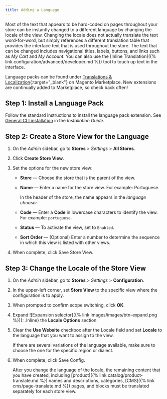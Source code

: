 ```yaml
---
title: Adding a Language
---
```


Most of the text that appears to be hard-coded on pages throughout your store can be instantly changed to a different language by changing the locale of the view. Changing the locale does not actually translate the text word-for-word, but simply references a different translation table that provides the interface text that is used throughout the store. The text that can be changed includes navigational titles, labels, buttons, and links such as _My Cart_ and _My Account_. You can also use the [Inline Translation]({% link configuration/advanced/developer.md %}) tool to touch up text in the interface.

Language packs can be found under [Translations & Localization][1]{:target="_blank"} on Magento Marketplace. New extensions are continually added to Marketplace, so check back often!

## Step 1: Install a Language Pack

Follow the standard instructions to install the language pack extension. See [General CLI installation](https://experienceleague.adobe.com/docs/commerce-operations/installation-guide/tutorials/extensions.html) in the _Installation Guide_.

## Step 2: Create a Store View for the Language

1. On the _Admin_ sidebar, go to **Stores** > _Settings_ > **All Stores**.

1. Click **Create Store View**.

1. Set the options for the new store view:

    - **Store** — Choose the store that is the parent of the view.

    - **Name** — Enter a name for the store view. For example: Portuguese.

       In the header of the store, the name appears in the _language chooser_.

    - **Code** — Enter a **Code** in lowercase characters to identify the view. For example: `portuguese`.

    - **Status** — To activate the view, set to `Enabled`.

    - **Sort Order** — (Optional) Enter a number to determine the sequence in which this view is listed with other views.

1. When complete, click <span class="btn">Save Store View</span>.

## Step 3: Change the Locale of the Store View

1. On the _Admin_ sidebar, go to **Stores** > _Settings_ > **Configuration**.

1. In the upper-left corner, set **Store View** to the specific view where the configuration is to apply.

1. When prompted to confirm scope switching, click **OK**.

1. Expand ![Expansion selector]({% link images/images/btn-expand.png %}){: .Inline} the **Locale Options** section.

1. Clear the **Use Website** checkbox after the Locale field and set **Locale** to the language that you want to assign to the view.

    If there are several variations of the language available, make sure to choose the one for the specific region or dialect.

1. When complete, click <span class="btn">Save Config</span>.

    After you change the language of the locale, the remaining content that you have created, including [product]({% link catalog/product-translate.md %}) names and descriptions, categories, [CMS]({% link cms/page-translate.md %}) pages, and blocks must be translated separately for each store view.

[1]: https://marketplace.magento.com/extensions/content-customizations/translations-localization.html
[2]: https://experienceleague.adobe.com/docs/commerce-operations/installation-guide/tutorials/extensions.html
